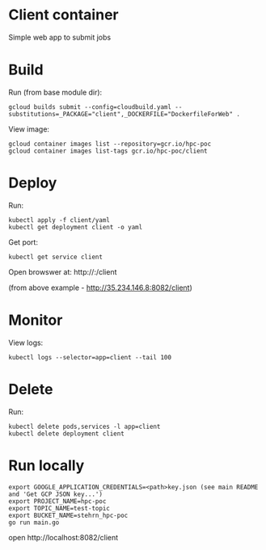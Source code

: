 # Client container
Simple web app to submit jobs

# Build
Run (from base module dir):
```
gcloud builds submit --config=cloudbuild.yaml --substitutions=_PACKAGE="client",_DOCKERFILE="DockerfileForWeb" .

```
View image:
```
gcloud container images list --repository=gcr.io/hpc-poc
gcloud container images list-tags gcr.io/hpc-poc/client
```

# Deploy
Run:
```
kubectl apply -f client/yaml
kubectl get deployment client -o yaml 
```
Get port:
```
kubectl get service client
```
Open browswer at: http://<external-ip>:<port>/client

(from above example - http://35.234.146.8:8082/client)

# Monitor
View logs:
```
kubectl logs --selector=app=client --tail 100
``` 

# Delete
Run:
```
kubectl delete pods,services -l app=client
kubectl delete deployment client
```

# Run locally
```
export GOOGLE_APPLICATION_CREDENTIALS=<path>key.json (see main README and 'Get GCP JSON key...')
export PROJECT_NAME=hpc-poc
export TOPIC_NAME=test-topic
export BUCKET_NAME=stehrn_hpc-poc
go run main.go
```
open http://localhost:8082/client

